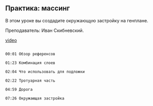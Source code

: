 ## Практика: массинг

В этом уроке вы создадите окружающую застройку на генплане. 

Преподаватель: Иван Скибневский. 

[video](https://player.softculture.cc/embed/online/ARC/ARC_59.21.12_L7-12_Practice_Massing)

```chapters

00:01 Обзор референсов

01:23 Комбинация слоев

02:04 Что использовать для подложки

02:22 Тротуарная часть

04:59 Дорога

07:26 Окружающая застройка

```